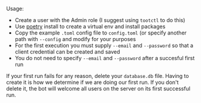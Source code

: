 Usage:
- Create a user with the Admin role (I suggest using `tootctl` to do this)
- Use [poetry](https://python-poetry.org/) install to create a virtual env and install packages 
- Copy the example `.toml` config file to `config.toml` (or specify another path with `--config` and modify for your purposes
- For the first execution you must supply `--email` and `--password` so that a client credential can be created and saved
- You do not need to specify `--email` and `--password` after a succesful first run

If your first run fails for any reason, delete your `database.db` file. Having to create it is 
how we determine if we are doing our first run. If you don't delete it, the bot will welcome all users 
on the server on its first successful run.
